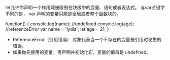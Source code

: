 


let允许你声明一个作用域被限制在块级中的变量、语句或者表达式。
与var关键字不同的是， var 声明的变量只能是全局或者整个函数块的。

function() {
  console.log(name); //undefined
  console.log(age);  //referenceError
  var name = 'lydia';
  let age = 21;
}

* ReferenceError（引用错误） 对象代表当一个不存在的变量被引用时发生的错误。
* 如果你先使用的变量，再声明并初始化它，变量的值将是 undefined。